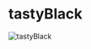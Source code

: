 # tastyBlack
![tastyBlack](https://user-images.githubusercontent.com/67646107/90304169-c3b21780-deef-11ea-89c2-0294e6c2b381.gif)
